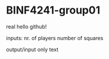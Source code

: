 # BINF4241-group01
real
hello github!

inputs: nr. of players
	number of squares

output/input only text